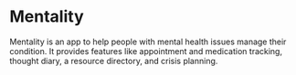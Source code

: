 # Mentality

Mentality is an app to help people with mental health issues manage
their condition. It provides features like appointment and medication tracking,
thought diary, a resource directory, and crisis planning.
